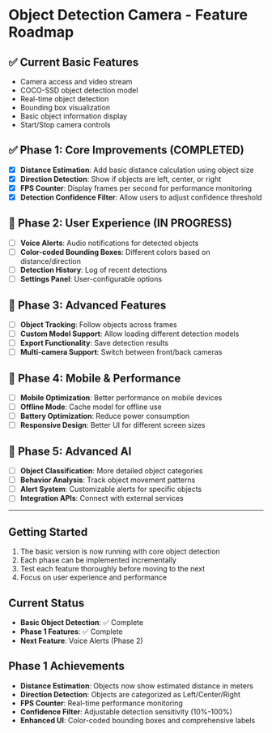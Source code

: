 # Object Detection Camera - Feature Roadmap

## ✅ Current Basic Features
- Camera access and video stream
- COCO-SSD object detection model
- Real-time object detection
- Bounding box visualization
- Basic object information display
- Start/Stop camera controls

## ✅ Phase 1: Core Improvements (COMPLETED)
- [x] **Distance Estimation**: Add basic distance calculation using object size
- [x] **Direction Detection**: Show if objects are left, center, or right
- [x] **FPS Counter**: Display frames per second for performance monitoring
- [x] **Detection Confidence Filter**: Allow users to adjust confidence threshold

## 🚧 Phase 2: User Experience (IN PROGRESS)
- [ ] **Voice Alerts**: Audio notifications for detected objects
- [ ] **Color-coded Bounding Boxes**: Different colors based on distance/direction
- [ ] **Detection History**: Log of recent detections
- [ ] **Settings Panel**: User-configurable options

## 🚧 Phase 3: Advanced Features
- [ ] **Object Tracking**: Follow objects across frames
- [ ] **Custom Model Support**: Allow loading different detection models
- [ ] **Export Functionality**: Save detection results
- [ ] **Multi-camera Support**: Switch between front/back cameras

## 🚧 Phase 4: Mobile & Performance
- [ ] **Mobile Optimization**: Better performance on mobile devices
- [ ] **Offline Mode**: Cache model for offline use
- [ ] **Battery Optimization**: Reduce power consumption
- [ ] **Responsive Design**: Better UI for different screen sizes

## 🚧 Phase 5: Advanced AI
- [ ] **Object Classification**: More detailed object categories
- [ ] **Behavior Analysis**: Track object movement patterns
- [ ] **Alert System**: Customizable alerts for specific objects
- [ ] **Integration APIs**: Connect with external services

---

## Getting Started
1. The basic version is now running with core object detection
2. Each phase can be implemented incrementally
3. Test each feature thoroughly before moving to the next
4. Focus on user experience and performance

## Current Status
- **Basic Object Detection**: ✅ Complete
- **Phase 1 Features**: ✅ Complete
- **Next Feature**: Voice Alerts (Phase 2)

## Phase 1 Achievements
- **Distance Estimation**: Objects now show estimated distance in meters
- **Direction Detection**: Objects are categorized as Left/Center/Right
- **FPS Counter**: Real-time performance monitoring
- **Confidence Filter**: Adjustable detection sensitivity (10%-100%)
- **Enhanced UI**: Color-coded bounding boxes and comprehensive labels